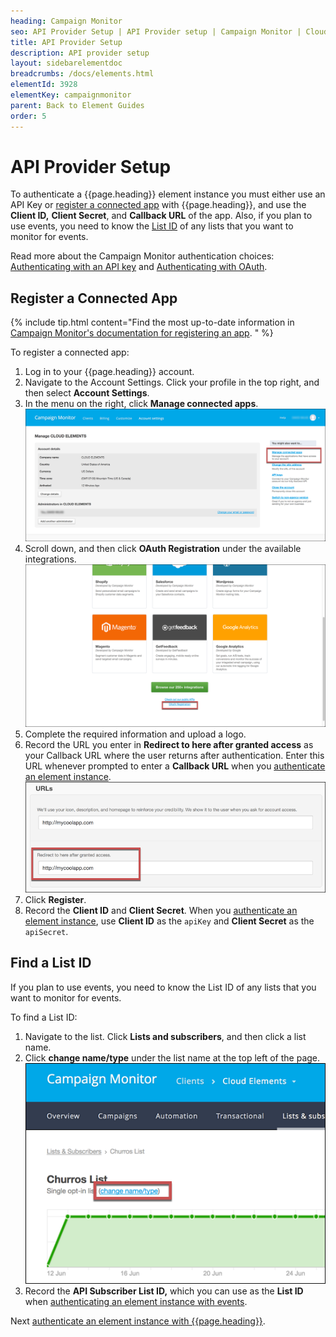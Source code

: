 ```yaml
---
heading: Campaign Monitor
seo: API Provider Setup | API Provider setup | Campaign Monitor | Cloud Elements API Docs
title: API Provider Setup
description: API provider setup
layout: sidebarelementdoc
breadcrumbs: /docs/elements.html
elementId: 3928
elementKey: campaignmonitor
parent: Back to Element Guides
order: 5
---
```


# API Provider Setup

To authenticate a {{page.heading}} element instance you must either use an API Key or [register a connected app](#register-a-connected-app) with {{page.heading}}, and use the **Client ID,** **Client Secret**, and **Callback URL** of the app. Also, if you plan to use events, you need to know the [List ID](#find-a-list-id) of any lists that you want to monitor for events.

Read more about the Campaign Monitor authentication choices: [Authenticating with an API key](https://www.campaignmonitor.com/api/getting-started/#authenticating-api-key) and [Authenticating with OAuth](https://www.campaignmonitor.com/api/getting-started/#authenticating-with-oauth).

## Register a Connected App

{% include tip.html content="Find the most up-to-date information in <a href=https://www.campaignmonitor.com/api/getting-started/>Campaign Monitor's documentation for registering an app</a>.  " %}

To register a connected app:

1. Log in to your {{page.heading}} account.
1. Navigate to the Account Settings. Click your profile in the top right, and then select **Account Settings**.
2. In the menu on the right, click **Manage connected apps**.
![Manage Connected Apps](img/connected-apps.png)
2. Scroll down, and then click **OAuth Registration** under the available integrations.
![OAuth Registration](img/oauth-reg.png)
3. Complete the required information and upload a logo.
4. Record the URL you enter in **Redirect to here after granted access** as your Callback URL where the user returns after authentication. Enter this URL whenever prompted to enter a **Callback URL** when you [authenticate an element instance](authenticate.html).
![Callback URL](img/callback-url.png)
6. Click **Register**.
7. Record the  **Client ID** and **Client Secret**. When you [authenticate an element instance](authenticate.html), use **Client ID** as the `apiKey` and **Client Secret** as the `apiSecret`.

## Find a List ID

If you plan to use events, you need to know the List ID of any lists that you want to monitor for events.

To find a List ID:

1. Navigate to the list. Click **Lists and subscribers**, and then click a list name.
2. Click **change name/type** under the list name at the top left of the page.
![change name/type](img/change-name.png)
3. Record the **API Subscriber List ID,** which you can use as the **List ID** when [authenticating an element instance with events](events.html).


Next [authenticate an element instance with {{page.heading}}](authenticate.html).

